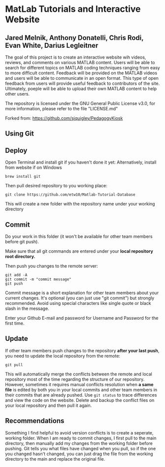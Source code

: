 <h1> MatLab Tutorials and Interactive Website </h1>

<h2> Jared Melnik, Anthony Donatelli, Chris Rodi, Evan White, Darius Legleitner </h2>

The goal of this project is to create an interactive website wih videos, reviews, and comments on various MATLAB content. Users will be able to search for different topics on MATLAB coding techniques ranging from easy to more difficult content. Feedback will be provided on the MATLAB videos and users will be able to communicate in an open format. This type of open feedback from users will provide useful feedback to contributors of the site. Ultimately, poeple will be able to upload their own MATLAB content to help other users.

The repository is licensed under the GNU General Public License v3.0, for more information, please refer to the file "LICENSE.md"

Forked from: https://github.com/sjquigley/PedagogyKiosk

## Using Git

## Deploy

Open Terminal and install git if you haven't done it yet:
Alternatively, install from website if on Windows
```
brew install git
```

Then pull desired repository to you working place:
```
git clone https://github.com/etw10/Matlab-Tutorial-Database
```

This will create a new folder with the repository name under your working directory

## Commit

Do your work in this folder (it won't be available for other team members before git push).

Make sure that all git commands are entered under your **local repository root directory.**

Then push you changes to the remote server:
```
git add -A
git commit -m "commit message"
git push
```

Commit message is a short explanation for other team members about your current changes. It's optional (you can just use "git commit") but strongly recommended. Avoid using special characters like single quote or black slash in the message.

Enter your Github E-mail and password for Username and Password for the first time.

## Update

If other team members push changes to the repository **after your last push**, you need to update the local repository from the remote:
```
git pull
```

This will automatically merge the conflicts between the remote and local repository most of the time regarding the structure of our repository. However, sometimes it requires manual conflicts resolution when **a same file** is edited by both you in your local commits and other team members in their commits that are already pushed. Use ```git status``` to trace differences and view the code on the website. Delete and backup the conflict files on your local repository and then pull it again.

## Recommendations

Something I find helpful to avoid version conflicts is to create a seperate, working folder. When I am ready to commit changes, I first pull to the main directory, then manually add my changes from the working folder before pushing. Git tells you what files have changed when you pull, so if the one you changed hasn't changed, you can just drag the file from the working directory to the main and replace the original file.
